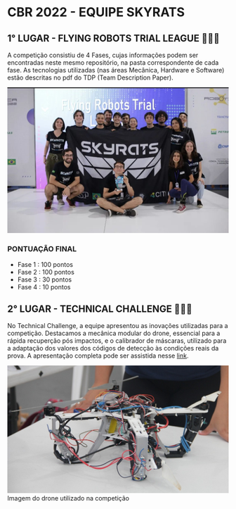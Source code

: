 # CBR 2022 - EQUIPE SKYRATS

## 1° LUGAR - FLYING ROBOTS TRIAL LEAGUE 🎉🎉🎉
A competição consistiu de 4 Fases, cujas informações podem ser encontradas neste mesmo repositório, na pasta correspondente de cada fase. As tecnologias utilizadas (nas áreas  Mecânica, Hardware e Software) estão descritas no pdf do TDP (Team Description Paper).

![This is an image](./images/equipe.jpg)

### PONTUAÇÃO FINAL
- Fase 1 : 100 pontos
- Fase 2 : 100 pontos
- Fase 3 : 30 pontos
- Fase 4 : 10 pontos


## 2° LUGAR - TECHNICAL CHALLENGE 🎉🎉🎉

No Technical Challenge, a equipe apresentou as inovações 
utilizadas para a competição. Destacamos a mecânica
modular do drone, essencial para a rápida recuperção pós
impactos, e o calibrador de máscaras, utilizado para
a adaptação dos valores dos códigos de detecção às condições
reais da prova.
A apresentação completa pode ser assistida nesse  [link](https://www.instagram.com/tv/CkBAi-rAESy/?igshid=ZmRlMzRkMDU%3D).

![This is an image](./images/drone.jpeg) Imagem do drone utilizado na competição
